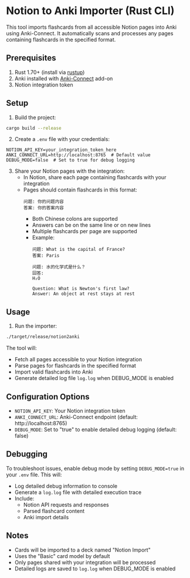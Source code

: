 # Notion to Anki Importer (Rust CLI)

This tool imports flashcards from all accessible Notion pages into Anki using Anki-Connect. 
It automatically scans and processes any pages containing flashcards in the specified format.

## Prerequisites

1. Rust 1.70+ (install via [rustup](https://rustup.rs/))
2. Anki installed with [Anki-Connect](https://foosoft.net/projects/anki-connect/) add-on
3. Notion integration token

## Setup

1. Build the project:
```bash
cargo build --release
```

2. Create a `.env` file with your credentials:
```env
NOTION_API_KEY=your_integration_token_here
ANKI_CONNECT_URL=http://localhost:8765  # Default value
DEBUG_MODE=false  # Set to true for debug logging
```

3. Share your Notion pages with the integration:
   - In Notion, share each page containing flashcards with your integration
   - Pages should contain flashcards in this format:
     ```
     问题: 你的问题内容
     答案: 你的答案内容
     ```
     - Both Chinese colons are supported
     - Answers can be on the same line or on new lines
     - Multiple flashcards per page are supported
     - Example:
       ```
       问题: What is the capital of France?
       答案: Paris
        
       问题: 水的化学式是什么？
       回答: 
       H₂O
        
       Question: What is Newton's first law?
       Answer: An object at rest stays at rest
       ```

## Usage

1. Run the importer:
```bash
./target/release/notion2anki
```

The tool will:
- Fetch all pages accessible to your Notion integration
- Parse pages for flashcards in the specified format
- Import valid flashcards into Anki
- Generate detailed log file `log.log` when DEBUG_MODE is enabled

## Configuration Options

- `NOTION_API_KEY`: Your Notion integration token
- `ANKI_CONNECT_URL`: Anki-Connect endpoint (default: http://localhost:8765)
- `DEBUG_MODE`: Set to "true" to enable detailed debug logging (default: false)

## Debugging
To troubleshoot issues, enable debug mode by setting `DEBUG_MODE=true` in your `.env` file. This will:
- Log detailed debug information to console
- Generate a `log.log` file with detailed execution trace
- Include:
  - Notion API requests and responses
  - Parsed flashcard content
  - Anki import details

## Notes

- Cards will be imported to a deck named "Notion Import"
- Uses the "Basic" card model by default
- Only pages shared with your integration will be processed
- Detailed logs are saved to `log.log` when DEBUG_MODE is enabled

